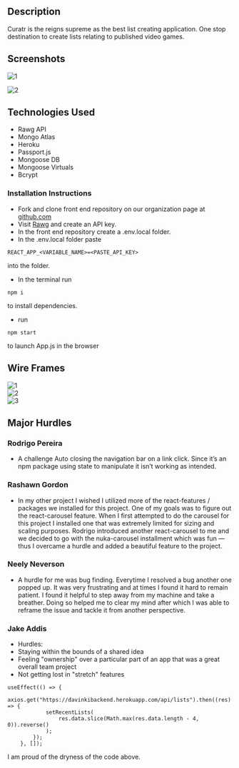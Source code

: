 ## Description
 
Curatr is the reigns supreme as the best list creating application. One stop destination to create lists relating to published video games.
 
## Screenshots
 
![1](https://i.imgur.com/Gnpk081.png)
 
![2](https://i.imgur.com/wOaKbXG.png)
 
## Technologies Used
 
- Rawg API
- Mongo Atlas
- Heroku
- Passport.js
- Mongoose DB
- Mongoose Virtuals
- Bcrypt
 
### Installation Instructions
 
- Fork and clone front end repository on our organization page at [github.com](https://github.com/Davinki-Coders)
- Visit [Rawg](https://rawg.io/apidocs) and create an API key.
- In the front end repository create a .env.local folder.
- In the .env.local folder paste 
```
REACT_APP_<VARIABLE_NAME>=<PASTE_API_KEY>
```
into the folder.

- In the terminal run 
```
npm i
```
to install dependencies. 
- run 
``` 
npm start
```
 to launch App.js in the browser
 

## Wire Frames
 
![1](https://media.git.generalassemb.ly/user/31365/files/e3fca700-2768-11eb-98ee-32ab0e98a25a)\
![2](https://media.git.generalassemb.ly/user/31365/files/e4953d80-2768-11eb-8293-bf7ddd1991ce)\
![3](https://media.git.generalassemb.ly/user/31365/files/e4953d80-2768-11eb-874b-60695f97f433)
 
## Major Hurdles
 
### Rodrigo Pereira
 
- A challenge Auto closing the navigation bar on a link click. Since it’s an npm package using state to manipulate it isn’t working as intended.
 

### Rashawn Gordon
 
- In my other project I wished I utilized more of the react-features / packages we installed for this project. One of my goals was to figure out the react-carousel feature. When I first attempted to do the carousel for this project I installed one that was extremely limited for sizing and scaling purposes. Rodrigo introduced another react-carousel to me and we decided to go with the nuka-carousel installment which was fun — thus I overcame a hurdle and added a beautiful feature to the project.
 
### Neely Neverson
 
- A hurdle for me was bug finding. Everytime I resolved a bug another one popped up. It was very frustrating and at times I found it hard to remain patient. I found it helpful to step away from my machine and take a breather. Doing so helped me to clear my mind after which I was able to reframe the issue and tackle it from another perspective.


 
### Jake Addis
 
- Hurdles:
- Staying within the bounds of a shared idea
- Feeling "ownership" over a particular part of an app that was a great overall team project
- Not getting lost in "stretch" features


```
useEffect(() => {
		axios.get("https://davinkibackend.herokuapp.com/api/lists").then((res) => {
			setRecentLists(
				res.data.slice(Math.max(res.data.length - 4, 0)).reverse()
			);
		});
	}, []);

```
I am proud of the dryness of the code above.